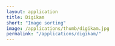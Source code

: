 ```yaml
---
layout: application
title: Digikam
short: "Image sorting"
image: /applications/thumb/digikam.jpg
permalink: "/applications/digikam/"
---
```

